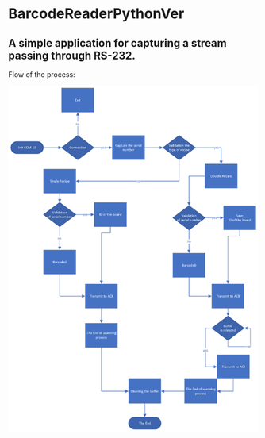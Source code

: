 # BarcodeReaderPythonVer

## A simple application for capturing a stream passing through RS-232.

Flow of the process:

![Screenshot of UX template.](https://github.com/Mat3u52/BarcodeReaderPythonVer/blob/main/drawing/Drawing.png)